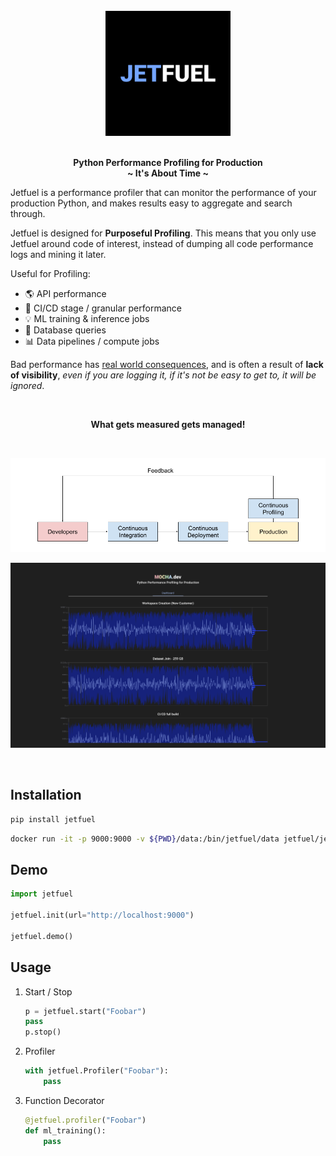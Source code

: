 <p align="center">
<br><br><br>
<a href="https://github.com/jetfuel-dev/jetfuel"><img src="https://raw.githubusercontent.com/jetfuel-dev/jetfuel/main/assets/jetfuel.png" alt="Jetfuel logo: Jetfuel is the Python Performance Profiler for Production" width="200px"></a>
<br><br>
</p>

<p align="center">
<b>Python Performance Profiling for Production</b><br>
<b>~ It's About Time ~</b>
</p>

Jetfuel is a performance profiler that can monitor the performance of your production Python, and makes results easy to aggregate and search through.

Jetfuel is designed for **Purposeful Profiling**. This means that you only use Jetfuel around code of interest, instead of dumping all code performance logs and mining it later.

Useful for Profiling:

- 🌎 API performance
- 🚀 CI/CD stage / granular performance
- 💡 ML training & inference jobs
- 📀 Database queries
- 📊 Data pipelines / compute jobs

Bad performance has [real world consequences](https://uxplanet.org/how-page-speed-affects-web-user-experience-83b6d6b1d7d7), and is often a result of **lack of visibility**, *even if you are logging it, if it's not be easy to get to, it will be ignored*.

<br>
<p align="center">
<b>What gets measured gets managed!</b>
</p>
<br>

![Continuous Profiling](https://raw.githubusercontent.com/jetfuel-dev/jetfuel/main/assets/continuous_profiling.png)

![Dashboard](https://raw.githubusercontent.com/jetfuel-dev/jetfuel/main/assets/dashboard.png)

<br>

## Installation

```bash
pip install jetfuel
```

```bash
docker run -it -p 9000:9000 -v ${PWD}/data:/bin/jetfuel/data jetfuel/jetfuel
```

## Demo

```python
import jetfuel

jetfuel.init(url="http://localhost:9000")

jetfuel.demo()
```

## Usage

1. Start / Stop

    ```python
    p = jetfuel.start("Foobar")
    pass
    p.stop()
    ```

2. Profiler

    ```python
    with jetfuel.Profiler("Foobar"):
        pass
    ```

3. Function Decorator

    ```python
    @jetfuel.profiler("Foobar")
    def ml_training():
        pass
    ```
